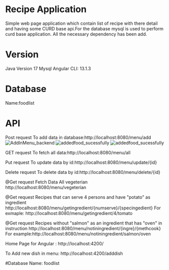 # Recipe Application
Simple web page application which contain list of recipe with there detail and having some CURD base api.For the database mysql is used to perform curd base application. All the necessary dependency has been add.


# Version
Java Version 17
Mysql
Angular CLI: 13.1.3

# Database
  Name:foodlist


# API
Post request
To add data in database:http://localhost:8080/menu/add
![AddInMenu_backend](https://user-images.githubusercontent.com/91202848/191707749-eb2e22f2-d8e8-4413-babe-9fb40a66bfa2.jpg)
![addedfood_sucessfully](https://user-images.githubusercontent.com/91202848/191708548-ce160aa2-291f-425f-b223-ffdc1c12a60b.jpg)
![addedfood_sucessfully](https://user-images.githubusercontent.com/91202848/191708608-4f967840-02f7-448b-aeb7-17f234652b00.jpg)





GET request
To fetch all data:http://localhost:8080/menu/all

Put request
To update data by id:http://localhost:8080/menu/update/{id}

Delete request
To delete data by id:http://localhost:8080/menu/delete/{id}

@Get request
Fetch Data All vegeterian
http://localhost:8080/menu/vegeterian

@Get request
Recipes that can serve 4 persons and have "potato" as ingredient
http://localhost:8080/menu/getingredient/{numserve}/{specingedient}
For exmaple:
http://localhost:8080/menu/getingredient/4/tomato



@Get request
Recipes without "salmon" as an ingredient that has "oven" in instruction
http://localhost:8080/menu/notiningredient/{ingre}/{methcook}
For example:http://localhost:8080/menu/notiningredient/salmon/oven

Home Page for Angular :
http://localhost:4200/

To Add new dish in menu:
http://localhost:4200/adddish


#Database Name: 
foodlist



